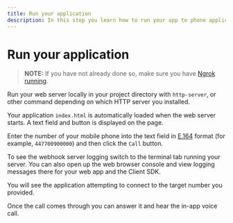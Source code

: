 ```yaml
---
title: Run your application
description: In this step you learn how to run your app to phone application.
---
```


# Run your application

> **NOTE:** If you have not already done so, make sure you have [Ngrok running](/client-sdk/tutorials/app-to-phone/prerequisites#how-to-run-ngrok).

Run your web server locally in your project directory with `http-server`, or other command depending on which HTTP server you installed.

Your application `index.html` is automatically loaded when the web server starts. A text field and button is displayed on the page.

Enter the number of your mobile phone into the text field in [E.164](concepts/guides/glossary#e-164-format) format (for example, `447700900000`) and then click the `Call` button.

To see the webhook server logging switch to the terminal tab running your server. You can also open up the web browser console and view logging messages there for your web app and the Client SDK.

You will see the application attempting to connect to the target number you provided.

Once the call comes through you can answer it and hear the in-app voice call.
